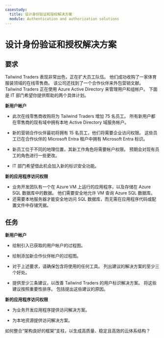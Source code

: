 ```yaml
---
casestudy:
  title: 设计身份验证和授权解决方案
  module: Authentication and authorization solutions
---
```



# 设计身份验证和授权解决方案

## 要求

Tailwind Traders 表现非常出色，正在扩大员工队伍。 他们成功收购了一家体育服装领域的在线零售商。 该公司还找到了一个合作伙伴来外包营销文献。 Tailwind Traders 正在使用 Azure Active Directory 来管理用户和组帐户。 下面是 IT 部门希望你提供帮助的两个具体计划。 

**新用户帐户**

  * 此次在线零售商收购将为 Tailwind Traders 增加 75 名员工。 所有新用户都在零售商的现有域中拥有本地 Active Directory 域服务帐户。

  * 新的营销合作伙伴最初将拥有 15 名员工，他们将需要企业访问权限。 这些员工已在合作伙伴的 Microsoft Entra 租户中拥有 Microsoft Entra 标识。  

  * 新员工位于不同的地理位置，其新工作角色将需要帐户权限。 预期会对现有员工的角色进行一些更改。 

  * IT 部门希望借此机会加入新的标识安全功能。 

**新的应用程序访问权限**

  * 业务开发团队有一个在 Azure VM 上运行的应用程序，以及存储在 Azure SQL 数据库中的数据。 他们需要安全地允许 VM 查询 Azure SQL 数据库。 
  * 还需要本地服务器才能安全地访问 SQL 数据库，而无需在应用程序代码或配置文件中存储凭据。

## 任务

**新用户帐户**

  * 绘制引入已获取的用户帐户的过程图。

  * 绘制添加新合作伙伴帐户的过程图。 

  * 对于上述要求，请确保包含将使用的任何工具。 列出建议的解决方案的至少三个好处。 

* 提供至少三条建议，以改善 Tailwind Traders 的用户标识解决方案。 将这些建议按照重要性排序。 包括提出这些建议的原因。 

**新的应用程序访问权限**

  * 为业务开发应用程序提供访问解决方案。

  * 为本地资源提供访问解决方案。

如何整合“架构良好的框架”支柱，以生成高质量、稳定且高效的云体系结构？
